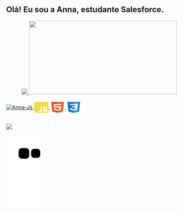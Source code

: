## Olá! Eu sou a Anna, estudante Salesforce.
<div align="center">
  <a href="https://github.com/Annakaroliny">
  <img height="200em"  src="https://github-readme-stats.vercel.app/api?username=Annakaroliny&show_icons=true&theme=dracula&include_all_commits=true&count_private=true"/> 
    <img height="200em" width="400em"  src="https://github-readme-stats.vercel.app/api/top-langs/?username=Annakaroliny&layout=compact&langs_count=7&theme=dracula"/>
</div>
  <div style="display: inline_block"><br>
  <img align="center" alt="Anna-Js" height="50" width="60" src="https://cdn.jsdelivr.net/gh/devicons/devicon/icons/salesforce/salesforce-original.svg">       
  <img align="center" alt="Anna-Js" height="30" width="40" src="https://raw.githubusercontent.com/devicons/devicon/master/icons/javascript/javascript-plain.svg">
  <img align="center" alt="Anna-HTML" height="30" width="40" src="https://raw.githubusercontent.com/devicons/devicon/master/icons/html5/html5-original.svg">
  <img align="center" alt="Anna-CSS" height="30" width="40" src="https://raw.githubusercontent.com/devicons/devicon/master/icons/css3/css3-original.svg">
  
  
</div>
  
  ##
 
<div> 

  <a href="https://www.linkedin.com/in/anna-karoliny-devsalesforce/" target="_blank"><img src="https://img.shields.io/badge/-LinkedIn-%230077B5?style=for-the-badge&logo=linkedin&logoColor=white" target="_blank"></a> 
 
  ![Snake animation](https://github.com/Annakaroliny/Annakaroliny/blob/output/github-contribution-grid-snake.svg)
 
</div>

